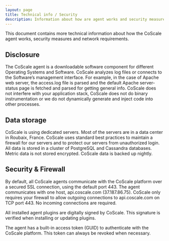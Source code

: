 ```yaml
---
layout: page
title: Technical info / Security
description: Information about how are agent works and security measures we take to ensure your data stays safe and available.
---
```


This document contains more technical information about how the CoScale agent works, security measures and network requirements.

## Disclosure
The CoScale agent is a downloadable software component for different Operating Systems and Software. CoScale analyzes log files or connects to the Software’s management interface. For example, in the case of Apache web server, the access.log file is parsed and the default Apache server-status page is fetched and parsed for getting general info. CoScale does not interfere with your application stack, CoScale does not do binary instrumentation or we do not dynamically generate and inject code into other processes.

## Data storage
CoScale is using dedicated servers. Most of the servers are in a data center in Roubaix, France. CoScale uses standard best practices to maintain a firewall for our servers and to protect our servers from unauthorized login.
All data is stored in a cluster of PostgreSQL and Cassandra databases. Metric data is not stored encrypted. CoScale data is backed up nightly.

## Security & Firewall

By default, all CoScale agents communicate with the CoScale platform over a secured SSL connection, using the default port 443. The agent communicates with one host, api.coscale.com (37.187.86.75). CoScale only requires your firewall to allow outgoing connections to api.coscale.com on TCP port 443. No incoming connections are required.

All installed agent plugins are digitally signed by CoScale. This signature is verified when installing or updating plugins.

The agent has a built-in access token (GUID) to authenticate with the CoScale platform. This token can always be revoked when necessary.
